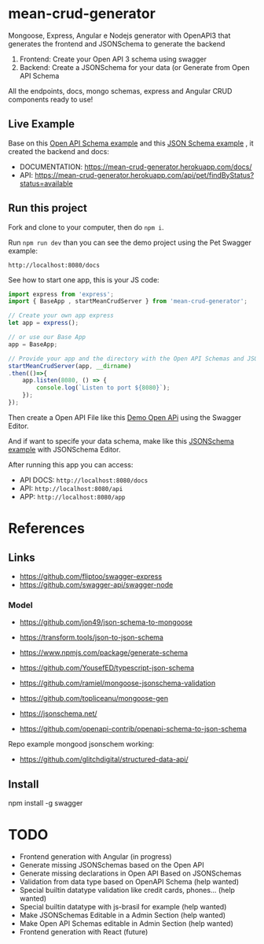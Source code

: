 # mean-crud-generator
Mongoose, Express, Angular e Nodejs generator with OpenAPI3 that generates the frontend and JSONSchema to generate the backend

1. Frontend: Create your Open API 3 schema using swagger
2. Backend: Create a JSONSchema for your data (or Generate from Open API Schema

All the endpoints, docs, mongo schemas, express and Angular CRUD components ready to use!


## Live Example

Base on this [Open API Schema example](./demo/api/index.yaml) and this [JSON Schema example](./demo/schema/pet.json) , it created the backend and docs:

* DOCUMENTATION: https://mean-crud-generator.herokuapp.com/docs/
* API: https://mean-crud-generator.herokuapp.com/api/pet/findByStatus?status=available

## Run this project

Fork and clone to your computer, then do `npm i`.

Run `npm run dev` than you can see the demo project using the Pet Swagger example:

`http://localhost:8080/docs`


See how to start one app, this is your JS code:

```ts
import express from 'express';
import { BaseApp , startMeanCrudServer } from 'mean-crud-generator';

// Create your own app express
let app = express();

// or use our Base App
app = BaseApp;

// Provide your app and the directory with the Open API Schemas and JSONSchemas
startMeanCrudServer(app, __dirname)
.then(()=>{
    app.listen(8080, () => {
        console.log(`Listen to port ${8080}`);
    });
});
```

Then create a Open API File like this [Demo Open APi](./demo/api/index.yaml) using the Swagger Editor.

And if want to specife your data schema, make like this [JSONSchema example](./demo/schema/pet.json) with JSONSchema Editor.

After running this app you can access:
* API DOCS: `http://localhost:8080/docs`
* API: `http://localhost:8080/api`
* APP: `http://localhost:8080/app`

# References

## Links

* https://github.com/fliptoo/swagger-express
* https://github.com/swagger-api/swagger-node

### Model

* https://github.com/jon49/json-schema-to-mongoose
* https://transform.tools/json-to-json-schema
* https://www.npmjs.com/package/generate-schema
* https://github.com/YousefED/typescript-json-schema
* https://github.com/ramiel/mongoose-jsonschema-validation
* https://github.com/topliceanu/mongoose-gen
* https://jsonschema.net/

* https://github.com/openapi-contrib/openapi-schema-to-json-schema


Repo example mongood jsonschem working:
* https://github.com/glitchdigital/structured-data-api/

## Install

npm install -g swagger

# TODO

* Frontend generation with Angular (in progress)
* Generate missing JSONSchemas based on the Open API
* Generate missing declarations in Open API Based on JSONSchemas
* Validation from data type based on OpenAPI Schema (help wanted)
* Special builtin datatype validation like credit cards, phones... (help wanted)
* Special builtin datatype with js-brasil for example (help wanted)
* Make JSONSchemas Editable in a Admin Section  (help wanted)
* Make Open API Schemas editable in Admin Section  (help wanted)
* Frontend generation with React (future)